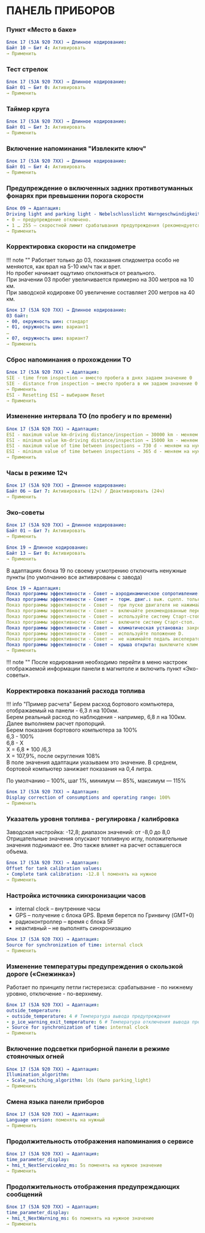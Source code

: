 # ПАНЕЛЬ ПРИБОРОВ

### Пункт «Место в баке»
``` yaml
Блок 17 (5JA 920 7XX) → Длинное кодирование:
Байт 10 – Бит 4: Активировать
→ Применить
```

### Тест стрелок
``` yaml
Блок 17 (5JA 920 7XX) → Длинное кодирование:
Байт 01 – Бит 0: Активировать
→ Применить
```

### Таймер круга
``` yaml
Блок 17 (5JA 920 7XX) → Длинное кодирование:
Байт 01 – Бит 3: Активировать
→ Применить
```

### Включение напоминания "Извлеките ключ"
``` yaml
Блок 17 (5JA 920 7XX) → Длинное кодирование:
Байт 01 – Бит 4: Активировать
→ Применить
```

### Предупреждение о включенных задних противотуманных фонарях при превышении порога скорости
``` yaml title="логин-пароль: 31347 (для старых 20103)"
Блок 09 → Адаптация:
Driving light and parking light - Nebelschlusslicht Warngeschwindigkeit: 
- 0 — предупреждение отключено.
- 1 … 255 — скоростной лимит срабатывания предупреждения (рекомендуется 60)
→ Применить
```

### Корректировка скорости на спидометре

!!! note ""
    Работает только до 03, показания спидометра особо не меняются, как врал на 5-10 км/ч так и врет.  
    Но пробег начинает ощутимо отклоняться от реального.  
    При значении 03 пробег увеличивается примерно на 300 метров на 10 км.  
    При заводской кодировке 00 увеличение составляет 200 метров на 40 км.  
``` yaml
Блок 17 (5JA 920 7XX) → Длинное кодирование:
03 байт:
- 00, окружность шин: стандарт
- 01, окружность шин: вариант1
…
- 07, окружность шин: вариант7
→ Применить
```

### Сброс напоминания о прохождении ТО
``` yaml title="логин-пароль: 25327 (для старых 20103)"
Блок 17 (5JA 920 7XX) → Адаптация:
SIE - time from inspection → вместо пробега в днях задаем значение 0
SIE - distance from inspection → вместо пробега в км задаем значение 0
→ Применить
ESI - Resetting ESI → выбираем Reset
→ Применить
```

### Изменение интервала ТО (по пробегу и по времени)
``` yaml title="логин-пароль: 25327 (для старых 20103)"
Блок 17 (5JA 920 7XX) → Адаптация:
ESI - maximum value km-driving distance/inspection → 30000 km - меняем на нужное, например 15000
ESI - minimum value km-driving distance/inspection → 15000 km - меняем на нужное, например 7500
ESI - maximum value of time between inspections → 730 d - меняем на нужное
ESI - minimum value of time between inspections → 365 d - меняем на нужное
→ Применить
```

### Часы в режиме 12ч
``` yaml
Блок 17 (5JA 920 7XX) → Длинное кодирование:
Байт 06 – Бит 7: Активировать (12ч) / Деактивировать (24ч)
→ Применить
```

### Эко-советы
``` yaml
Блок 17 (5JA 920 7XX) → Длинное кодирование:
Байт 01 – Бит 7: Активировать
→ Применить
```

``` yaml
Блок 19 → Длинное кодирование:
Байт 13 – Бит 0: Активировать
→ Применить
```
В адаптациях блока 19 по своему усмотрению отключить ненужные пункты (по умолчанию все активированы с завода)
``` yaml
Блок 19 → Адаптация:
Показ программы эффективности - Совет → аэродинамическое сопротивление: закройте стёкла/люк.
Показ программы эффективности - Совет →  торм. двиг.: выж. сцепл. только при обор. меньше 1300.
Показ программы эффективности - Совет →  при пуске двигателя не нажимайте педаль акселератора.
Показ программы эффективности - Совет →  включайте рекомендованные передачи (только МКП).
Показ программы эффективности - Совет →  используйте систему Старт-стоп.
Показ программы эффективности - Совет →  включите систему Старт-стоп.
Показ программы эффективности - Совет →  климатическая установка: закройте стёкла/люк.
Показ программы эффективности - Совет →  используйте положение D.
Показ программы эффективности - Совет →  не нажимайте педаль акселератора при неподвижном а/м.
Показ программы эффективности - Совет →  крыша открыта: выключите клим. установку (клавиша АС)
→ Применить
```

!!! note ""
    После кодирования необходимо перейти в меню настроек отображаемой информации панели в магнитоле и включить пункт «Эко-советы».

### Корректировка показаний расхода топлива

!!! info "Пример расчета"
    Берем расход бортового компьютера, отображаемый на панели - 6,3 л на 100км.  
    Берем реальный расход по наблюдения - например, 6,8 л на 100км.  
    Далее выполняем расчет пропорций.  
    Берем показания бортового компьютера за 100%  
    6,3 - 100%  
    6,8 - Х  
    Х = 6,8 * 100 /6,3  
    Х = 107,9%, после округления 108%  
    В поле значения адаптации указываем это значение. В среднем, бортовой компьютер занижает показания на 0,4 литра.

По умолчанию – 100%, шаг 1%, минимум — 85%, максимум — 115%

``` yaml title="логин-пароль: 25327 (для старых 20103)"
Блок 17 (5JA 920 7XX) → Адаптация:
Display correction of consumptions and operating range: 100%
→ Применить
```

### Указатель уровня топлива - регулировка / калибровка

Заводская настройка: -12,8; диапазон значений: от -8,0 до 8,0  
Отрицательные значения опускают топливную иглу, положительные значения поднимают ее. Это также влияет на расчет оставшегося объема.

``` yaml title="логин-пароль: 25327 (для старых 20103)"
Блок 17 (5JA 920 7XX) → Адаптация:
Offset for tank calibration values:
- Complete tank calibration: -12.8 l поменять на нужное
→ Применить
```

### Настройка источника синхронизации часов

- internal clock – внутренние часы  
- GPS – получение с блока GPS. Время берется по Гринвичу (GMT+0) 
- радиоконтроллер – время с блока 5F  
- неактивный – не выполнять синхронизацию

``` yaml title="логин-пароль: 25327 (для старых 20103)"
Блок 17 (5JA 920 7XX) → Адаптация:
Source for synchronization of time: internal clock
→ Применить
```

### Изменение температуры предупреждения о скользкой дороге («Снежинка»)

Работает по принципу петли гистерезиса: срабатывание - по нижнему уровню, отключение - по-верхнему.

``` yaml title="логин-пароль: 25327 (для старых 20103)"
Блок 17 (5JA 920 7XX) → Адаптация:
outside_temperature:
- outside_temperature: 4 # Температура вывода предупреждения
- p_ice_warning_exit_temperature: 6 # Температура отключения вывода предупреждения
- Source for synchronization of time: internal clock
→ Применить
```

### Включение подсветки приборной панели в режиме стояночных огней

``` yaml title="логин-пароль: 25327 (для старых 20103)"
Блок 17 (5JA 920 7XX) → Адаптация:
Illumination_algorithm:
- Scale_switching_algorithm: lds (было parking_light)
→ Применить
```

### Смена языка панели приборов

``` yaml title="логин-пароль: 25327 (для старых 20103)"
Блок 17 (5JA 920 7XX) → Адаптация:
Language version: поменять на нужный
→ Применить
```

### Продолжительность отображения напоминания о сервисе

``` yaml title="логин-пароль: 25327 (для старых 20103)"
Блок 17 (5JA 920 7XX) → Адаптация:
time_parameter_display:
- hmi_t_NextServiceAnz_ms: 5s поменять на нужное значение
→ Применить
```

### Продолжительность отображения предупреждающих сообщений

``` yaml title="логин-пароль: 25327 (для старых 20103)"
Блок 17 (5JA 920 7XX) → Адаптация:
time_parameter_display:
- hmi_t_NextWarning_ms: 6s поменять на нужное значение
→ Применить
```